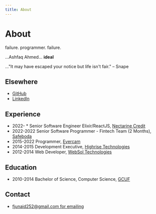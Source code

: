 ```yaml
---
title: About
---
```


# About

failure. programmer. failure.

...Ashfaq Ahmed... **ideal**

..."It may have escaped your notice but life isn't fair." – Snape


## Elsewhere

- [GitHub](http://github.com/ijunaid8989)
- [LinkedIn](https://www.linkedin.com/in/iamjunnii/)


## Experience
- 2022- * Senior Software Engineer Elixir/ReactJS, [Nectarine Credit](https://nectarinecredit.com)
- 2022-2022 Senior Software Programmer - Fintech Team (2 Months), [Safeboda](https://safeboda.com)
- 2015-2022 Programmer, [Evercam](https://evercam.io)
- 2014-2015 Development Executive, [Highrise Technologies]()
- 2012-2014 Web Developer, [WebSol Technologies]()

## Education
- 2010-2014 Bachelor of Science, Computer Science, [GCUF](http://gcuf.edu.pk)

## Contact

- [fjunaid252@gmail.com for emailing]()

